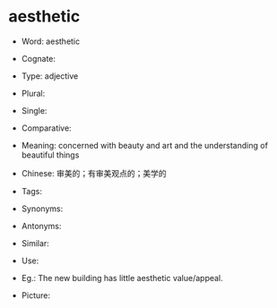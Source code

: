 # aesthetic

- Word: aesthetic
- Cognate: 

- Type: adjective
- Plural: 
- Single: 
- Comparative: 
- Meaning: concerned with beauty and art and the understanding of beautiful things
- Chinese: 审美的；有审美观点的；美学的
- Tags: 
- Synonyms: 
- Antonyms: 
- Similar: 
- Use: 
- Eg.: The new building has little aesthetic value/appeal.
- Picture: 

